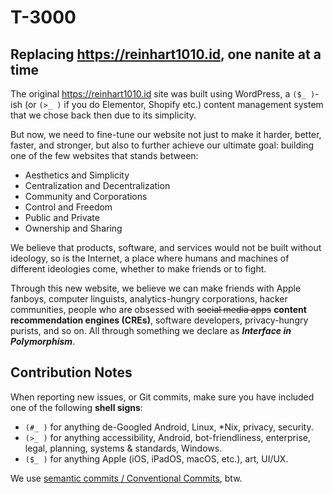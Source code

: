 # T-3000
## Replacing https://reinhart1010.id, one nanite at a time

The original https://reinhart1010.id site was built using WordPress, a `($_ )`-ish (or `(>_ )` if you do Elementor, Shopify etc.) content management system that we chose back then due to its simplicity.

But now, we need to fine-tune our website not just to make it harder, better, faster, and stronger, but also to further achieve our ultimate goal: building one of the few websites that stands between:

+ Aesthetics and Simplicity
+ Centralization and Decentralization
+ Community and Corporations
+ Control and Freedom
+ Public and Private
+ Ownership and Sharing

We believe that products, software, and services would not be built without ideology, so is the Internet, a place where humans and machines of different ideologies come, whether to make friends or to fight.

Through this new website, we believe we can make friends with Apple fanboys, computer linguists, analytics-hungry corporations, hacker communities, people who are obsessed with ~~social media apps~~ **content recommendation engines (CREs)**, software developers, privacy-hungry purists, and so on. All through something we declare as ***Interface in Polymorphism***.

## Contribution Notes
When reporting new issues, or Git commits, make sure you have included one of the following **shell signs**:

+ `(#_ )` for anything de-Googled Android, Linux, *Nix, privacy, security.
+ `(>_ )` for anything accessibility, Android, bot-friendliness, enterprise, legal, planning, systems & standards, Windows.
+ `($_ )` for anything Apple (iOS, iPadOS, macOS, etc.), art, UI/UX.

We use [semantic commits / Conventional Commits](https://www.conventionalcommits.org/en/v1.0.0/), btw.
